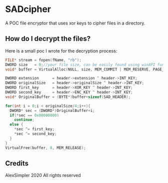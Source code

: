 # SADcipher
A POC file encryptor that uses xor keys to cipher files in a directory.

## How do I decrypt the files?

Here is a small poc I wrote for the decryption process:
```cpp
FILE* stream = fopen(fName, "rb");
DWORD size   = 0;//your file size, can be easily found using winAPI functions
void* buffer = VirtualAlloc(NULL, size, MEM_COMMIT | MEM_RESERVE, PAGE_READWRITE); 

DWORD extension      = header->extension ^ header->INT_KEY;
DWORD originalSize   = header->originalSize ^ header->INT_KEY;
DWORD first_key      = header->XOR_KEY ^ header->INT_KEY;
DWORD second_key     = header->ENC_KEY ^ header->INT_KEY;
void* OriginalBuffer = (BYTE*)buffer+sizeof(SAD_HEADER);

for(int i = 0;i < originalSize/4;i++){
  DWORD* sec = (DWORD*)OriginalBuffer+i;
  if(*sec == 0x00000000)
    continue;
  else {
    *sec ^= first_key;
    *sec ^= second_key;
  }
}
VirtualFree(buffer, 0, MEM_RELEASE);
```
## Credits
AlexSimpler 2020
All rights reserved
